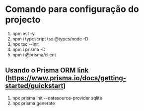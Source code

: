 # Comando para configuração do projecto

1. npm init -y
2. npm i typescript tsx @types/node -D
3. npx tsc --init
4. npm i prisma -D
5. npm i @prisma/client


## Usando o Prisma ORM link (https://www.prisma.io/docs/getting-started/quickstart)

1. npx prisma init --datasource-provider sqlite
2. npx prisma generate
